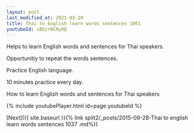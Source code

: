 ```yaml
---
layout: post
last_modified_at: 2021-03-29
title: Thai to English learn words sentences 1061 
youtubeId: iBSzrNCRyOQ
---
```

 
 
Helps to learn English words and sentences for Thai speakers.

Opportunitiy to repeat the words sentences. 

Practice English language. 
 
10 minutes practice every day. 
 
How to learn English words and sentences for Thai speakers 
 
{% include youtubePlayer.html id=page.youtubeId %}
 
 
[Next]({{ site.baseurl }}{% link  split2/_posts/2015-09-28-Thai to english learn words sentences 1037 .md%})
 
